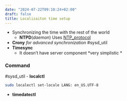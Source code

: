 ```yaml
---
date: "2024-07-22T09:10:24+02:00"
draft: false
title: Localizaiton time setup
---
```


-   Synchronizing the time with the rest of the world
    -   **NTPD**(*daemon*) Uses
        [NTP_protocol](/protocols/NTP_protocol)
-   **Crony** *for advanced synchronization* #sysd_util
-   **Timesync**
    -   It doesn’t have server component *very simplistic *

### Command

#sysd_util - **localctl**

``` bash
sudo localectl set-locale LANG: en_US.UTF-8
```

-   **timedatectl**
